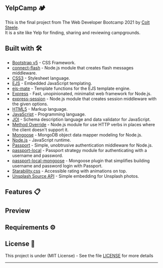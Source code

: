 ## YelpCamp 🏕️ 

This is the final project from The Web Developer Bootcamp 2021 by [Colt Steele](https://www.linkedin.com/in/coltsteele/). \
It is a site like Yelp for finding, sharing and reviewing campgrounds.

## Built with 🛠️

-   [Bootstrap v5](https://getbootstrap.com/) - CSS Framework.
-   [connect-flash](https://www.npmjs.com/package/connect-flash) - Node.js module that creates flash messages middleware.
-   [CSS3](https://developer.mozilla.org/en-US/docs/Web/CSS) - Stylesheet language.
-   [EJS](https://ejs.co/) - Embedded JavaScript templating.
-   [ejs-mate](https://www.npmjs.com/package/ejs-mate) - Template functions for the EJS template engine.
-   [Express](http://expressjs.com/) - Fast, unopinionated, minimalist web framework for Node.js.
-   [express-session](https://www.npmjs.com/package/express-session) - Node.js module that creates session middleware with the given options.
-   [HTML5](https://developer.mozilla.org/en-US/docs/Web/Guide/HTML/HTML5) - Markup language.
-   [JavaScript](https://sass-lang.com/install) - Programming language.
-   [JOI](https://joi.dev/) - Schema description language and data validator for JavaScript.
-   [Method Override](https://www.npmjs.com/package/method-override) - Node.js module for use HTTP verbs in places where the client doesn't support it.
-   [Mongoose](https://mongoosejs.com/) - MongoDB object data mapper modeling for Node.js.
-   [Node.js](https://nodejs.org/en/) - JavaScript runtime.
-   [Passport](http://www.passportjs.org/) - Simple, unobtrusive authentication middleware for Node.js.
-   [passport-local](http://www.passportjs.org/packages/passport-local/) - Passport strategy module for authenticating with a username and password.
-   [passport-local-mongoose](https://www.npmjs.com/package/passport-local-mongoose) - Mongoose plugin that simplifies building username and password login with Passport.
-   [Starability.css](https://lunarlogic.github.io/starability/) - Accessible rating with animations on top.
-   [Unsplash Source API](https://source.unsplash.com/) - Simple embedding for Unsplash photos.

## Features 📋

## Preview

## Requirements ⚙️

## License 📄

This project is under (MIT License) - See the file [LICENSE](LICENSE) for more details

---
